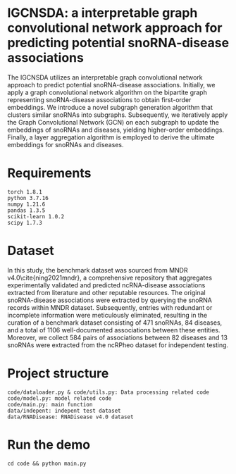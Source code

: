 # IGCNSDA: a interpretable graph convolutional network approach for predicting potential snoRNA-disease associations

The IGCNSDA utilizes an interpretable graph convolutional network approach to predict potential snoRNA-disease associations. Initially, we apply a graph convolutional network algorithm on the bipartite graph representing snoRNA-disease associations to obtain first-order embeddings. We introduce a novel subgraph generation algorithm that clusters similar snoRNAs into subgraphs. Subsequently, we iteratively apply the Graph Convolutional Network (GCN) on each subgraph to update the embeddings of snoRNAs and diseases, yielding higher-order embeddings. Finally, a layer aggregation algorithm is employed to derive the ultimate embeddings for snoRNAs and diseases.

# Requirements
```
torch 1.8.1
python 3.7.16
numpy 1.21.6
pandas 1.3.5
scikit-learn 1.0.2
scipy 1.7.3
```

# Dataset
In this study, the benchmark dataset was sourced from MNDR v4.0\cite{ning2021mndr}, a comprehensive repository that aggregates experimentally validated and predicted ncRNA-disease associations extracted from literature and other reputable resources. The original snoRNA-disease associations were extracted by querying the snoRNA records within MNDR dataset. Subsequently, entries with redundant or incomplete information were meticulously eliminated, resulting in the curation of a benchmark dataset consisting of 471 snoRNAs, 84 diseases, and a total of 1106 well-documented associations between these entities. Moreover, we collect 584 pairs of associations between 82 diseases and 13 snoRNAs were extracted from the ncRPheo dataset for independent testing.

# Project structure
```
code/dataloader.py & code/utils.py: Data processing related code
code/model.py: model related code
code/main.py: main function
data/indepent: indepent test dataset
data/RNADisease: RNADisease v4.0 dataset
```

# Run the demo
```
cd code && python main.py
```
